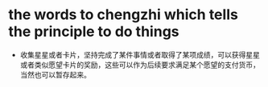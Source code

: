 # the words to chengzhi which tells the principle to do things

- 收集星星或者卡片，坚持完成了某件事情或者取得了某项成绩，可以获得星星或者类似愿望卡片的奖励，这些可以作为后续要求满足某个愿望的支付货币，当然也可以暂存起来。


